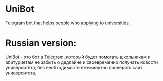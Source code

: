# UniBot
Telegram bot that helps people who applying to universities.

# Russian version:
UniBot - это бот в Telegram, который будет помогать школьникам и абитуриетам не забыть о дедлайне и своевременно получать новости университета, без необходимости ежеминутно проверять сайт университета.
